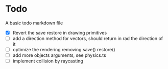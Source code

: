 # Todo

A basic todo markdown file

- [x] Revert the save restore in drawing primitives  
- [ ] add a direction method for vectors, should return in rad the direction of it
- [ ] optimize the rendering removing save() restore()
- [ ] add more objects arguments, see physics.ts
- [ ] implement collision by raycasting